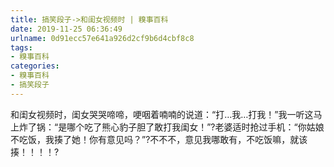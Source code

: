 ```yaml
---
title: 搞笑段子->和闺女视频时 | 糗事百科
date: 2019-11-25 06:36:49
urlname: 0d91ecc57e641a926d2cf9b6d4cbf8c8
tags: 
- 糗事百科
categories:
- 糗事百科
- 搞笑段子
---
```

和闺女视频时，闺女哭哭啼啼，哽咽着喃喃的说道：“打…我…打我！”我一听这马上炸了锅：“是哪个吃了熊心豹子胆了敢打我闺女！”?老婆适时抢过手机：“你姑娘不吃饭，我揍了她！你有意见吗？”?不不不，意见我哪敢有，不吃饭嘛，就该揍！！！！?


